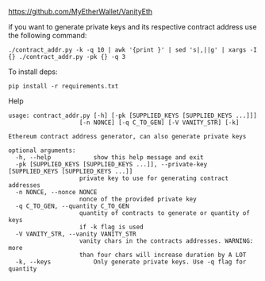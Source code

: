 https://github.com/MyEtherWallet/VanityEth

if you want to generate private keys and its respective contract address use the following command:

    ./contract_addr.py -k -q 10 | awk '{print }' | sed 's|,||g' | xargs -I {} ./contract_addr.py -pk {} -q 3


To install deps:

    pip install -r requirements.txt


Help

    usage: contract_addr.py [-h] [-pk [SUPPLIED_KEYS [SUPPLIED_KEYS ...]]]
                        [-n NONCE] [-q C_TO_GEN] [-V VANITY_STR] [-k]

    Ethereum contract address generator, can also generate private keys

    optional arguments:
      -h, --help            show this help message and exit
      -pk [SUPPLIED_KEYS [SUPPLIED_KEYS ...]], --private-key [SUPPLIED_KEYS [SUPPLIED_KEYS ...]]
                        private key to use for generating contract addresses
      -n NONCE, --nonce NONCE
                        nonce of the provided private key
      -q C_TO_GEN, --quantity C_TO_GEN
                        quantity of contracts to generate or quantity of keys
                        if -k flag is used
      -V VANITY_STR, --vanity VANITY_STR
                        vanity chars in the contracts addresses. WARNING: more
                        than four chars will increase duration by A LOT
      -k, --keys            Only generate private keys. Use -q flag for quantity
